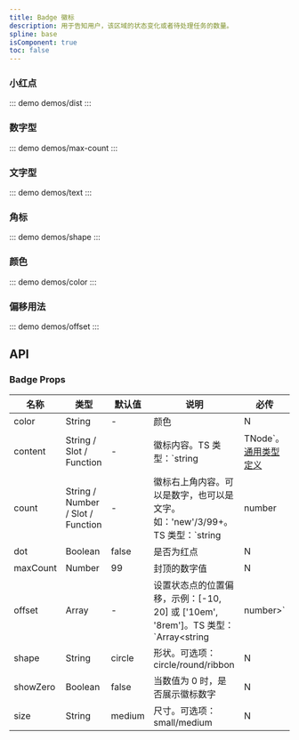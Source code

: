 ```yaml
---
title: Badge 徽标
description: 用于告知用户，该区域的状态变化或者待处理任务的数量。
spline: base
isComponent: true
toc: false
---
```


### 小红点
::: demo demos/dist
:::

### 数字型

::: demo demos/max-count
:::

### 文字型

::: demo demos/text
:::

### 角标

::: demo demos/shape
:::

### 颜色

::: demo demos/color
:::

### 偏移用法 

::: demo demos/offset
:::

## API

### Badge Props
名称 | 类型 | 默认值 | 说明 | 必传
-- | -- | -- | -- | --
color | String | - | 颜色 | N
content | String / Slot / Function | - | 徽标内容。TS 类型：`string | TNode`。[通用类型定义](/tdesign-mobile-vue/blob/develop/src/common.ts) | N
count | String / Number / Slot / Function | - | 徽标右上角内容。可以是数字，也可以是文字。如：'new'/3/99+。TS 类型：`string | number | TNode`。[通用类型定义](/tdesign-mobile-vue/blob/develop/src/common.ts) | N
dot | Boolean | false | 是否为红点 | N
maxCount | Number | 99 | 封顶的数字值 | N
offset | Array | - | 设置状态点的位置偏移，示例：[-10, 20] 或 ['10em', '8rem']。TS 类型：`Array<string | number>` | N
shape | String | circle | 形状。可选项：circle/round/ribbon | N
showZero | Boolean | false | 当数值为 0 时，是否展示徽标数字 | N
size | String | medium | 尺寸。可选项：small/medium | N
